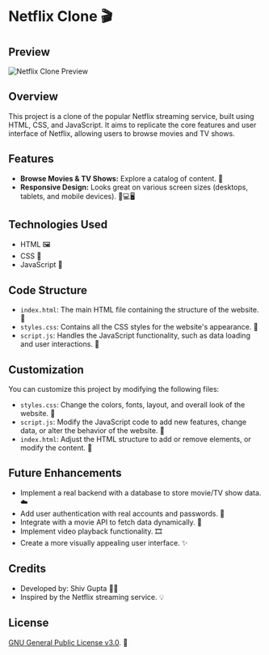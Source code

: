 # Netflix Clone 🎬

## Preview

![Netflix Clone Preview](https://github.com/Shivgupta2983/clone/blob/45cf22f529c2a7d176dc4ad21926348a4325b860/Preview.png)

## Overview

This project is a clone of the popular Netflix streaming service, built using HTML, CSS, and JavaScript.  It aims to replicate the core features and user interface of Netflix, allowing users to browse movies and TV shows.

## Features

*   **Browse Movies & TV Shows:** Explore a catalog of content. 🍿
*   **Responsive Design:**  Looks great on various screen sizes (desktops, tablets, and mobile devices). 📱💻🖥️

## Technologies Used

*   HTML 🖼️
*   CSS 🎨
*   JavaScript 📜

## Code Structure

*   `index.html`:  The main HTML file containing the structure of the website. 🧱
*   `styles.css`:  Contains all the CSS styles for the website's appearance. 🎨
*   `script.js`:  Handles the JavaScript functionality, such as data loading and user interactions. 📜

## Customization

You can customize this project by modifying the following files:

*   `styles.css`: Change the colors, fonts, layout, and overall look of the website. 🎨
*   `script.js`: Modify the JavaScript code to add new features, change data, or alter the behavior of the website. 📜
*   `index.html`:  Adjust the HTML structure to add or remove elements, or modify the content. 🧱

## Future Enhancements

*   Implement a real backend with a database to store movie/TV show data. ☁️
*   Add user authentication with real accounts and passwords. 🔑
*   Integrate with a movie API to fetch data dynamically. 📡
*   Implement video playback functionality. 🎞️
*   Create a more visually appealing user interface. ✨

## Credits

*   Developed by: Shiv Gupta 👨‍💻
*   Inspired by the Netflix streaming service. 💡

## License

[GNU General Public License v3.0](LICENSE). 📝
